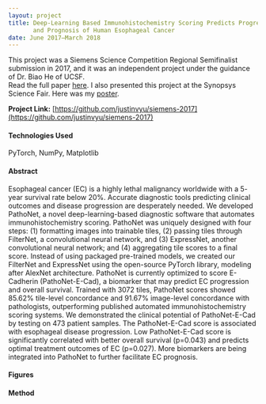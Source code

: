 ```yaml
---
layout: project
title: Deep-Learning Based Immunohistochemistry Scoring Predicts Progression 
       and Prognosis of Human Esophageal Cancer
date: June 2017—March 2018
---
```


<div class="message">
This project was a Siemens Science Competition Regional Semifinalist submission in 2017, and it
was an independent project under the guidance of Dr. Biao He of UCSF.
<br/>
Read the full paper <a href="{{ site.baseurl }}/public/documents/siemens2017.pdf">here</a>.
I also presented this project at the Synopsys Science Fair. Here was my 
<a href="{{ site.baseurl }}/public/documents/synopsys2018.pdf">poster</a>.
</div>

**Project Link:** [https://github.com/justinvyu/siemens-2017](https://github.com/justinvyu/siemens-2017)

#### Technologies Used
PyTorch, NumPy, Matplotlib

#### Abstract

Esophageal cancer (EC) is a highly lethal malignancy worldwide with a 5-
year survival rate below 20%. Accurate diagnostic tools predicting clinical outcomes
and disease progression are desperately needed. We developed PathoNet, a novel
deep-learning-based diagnostic software that automates immunohistochemistry
scoring. PathoNet was uniquely designed with four steps: (1) formatting images into
trainable tiles, (2) passing tiles through FilterNet, a convolutional neural network,
and (3) ExpressNet, another convolutional neural network; and (4) aggregating tile
scores to a final score. Instead of using packaged pre-trained models, we created our
FilterNet and ExpressNet using the open-source PyTorch library, modeling after
AlexNet architecture. PathoNet is currently optimized to score E-Cadherin
(PathoNet-E-Cad), a biomarker that may predict EC progression and overall
survival. Trained with 3072 tiles, PathoNet scores showed 85.62% tile-level
concordance and 91.67% image-level concordance with pathologists, outperforming
published automated immunohistochemistry scoring systems. We demonstrated the
clinical potential of PathoNet-E-Cad by testing on 473 patient samples. The
PathoNet-E-Cad score is associated with esophageal disease progression. Low
PathoNet-E-Cad score is significantly correlated with better overall survival
(p=0.043) and predicts optimal treatment outcomes of EC (p=0.027). More
biomarkers are being integrated into PathoNet to further facilitate EC prognosis.

#### Figures

<!-- <div class="container" style="margin: 2rem 0;">
  <div class="row">
    <div class="col-sm-6">
    <div class="card">
        <img src="{{site.baseurl}}/projects/images/siemens2016-lookalike.png" class="card-img-top" alt="...">
        <div class="card-body">
        <h5 class="card-title">
        Oil Spill (left) vs. Lookalike Ocean Film (right)
        </h5>
        <p class="card-text">
        It's hard for the human eye to distinguish oil spills and lookalikes films in
        the water from satellite radar imagery. Ideally, an autonomous system would be
        able to accurately flag oil spills and send coastal cleanup crews.
        </p>
        </div>
    </div>
    </div>
    <div class="col-sm-6">
    <div class="card">
        <img src="{{site.baseurl}}/projects/images/siemens2016-ga.png" class="card-img-top" alt="...">
        <div class="card-body">
        <h5 class="card-title">
        Genetic Algorithm Diagram
        </h5>
        <p class="card-text">
        Algorithm composes of four main steps:
        <ol>
        <li>Elitism (the best "genes" of each generation is passed on)</li>
        <li>Selection (remaining gene pool competes to survive)</li>
        <li>Mutation (random chance)</li>
        <li>Crossover (current generation "reproduces" to create a generation with mixed genes)</li>
        </ol>
        </p>
        </div>
    </div>
    </div>
  </div>
  <div class="row">
    <div class="col-sm-6">
    <div class="card">
        <img src="{{site.baseurl}}/projects/images/siemens2016-features.png" class="card-img-top" alt="...">
        <div class="card-body">
        <h5 class="card-title">
            Emergence of optimal features
        </h5>
        <p class="card-text">
            The evolution of feature usage over the course of a single run (50 generations)
            of the genetic algorithm. For every feature K, the frequency that it is used
            is calculated by taking the number of appearances in the population divided by the
            population size, and the corresponding cell is colored according to the legend on the right.
        </p>
        </div>
    </div>
    </div>
    <div class="col-sm-6">
    <div class="card">
        <img src="{{site.baseurl}}/projects/images/siemens2016-accuracy.png" class="card-img-top" alt="...">
        <div class="card-body">
        <h5 class="card-title">
            Learning curve over 50 generations
        </h5>
        <p class="card-text">
            The mean classification accuracy of the population of solutions throughout the
            course of one trial (50 generations): ranges from around 69% to 81% in overall accuracy
            for an improvement of 12% accuracy from the original population.
        </p>
        </div>
    </div>
    </div>
  </div>
</div> -->

#### Method
